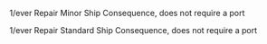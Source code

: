 1/ever Repair Minor Ship Consequence, does not require a port

1/ever Repair Standard Ship Consequence, does not require a port